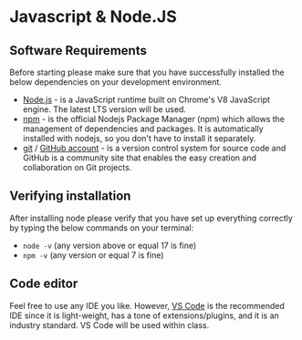 # Javascript & Node.JS

## Software Requirements

Before starting please make sure that you have successfully installed the below dependencies on your development environment.

- [Node.js](https://nodejs.org/en/) - is a JavaScript runtime built on Chrome's V8 JavaScript engine. The latest LTS version will be used.
- [npm](https://www.npmjs.com/) - is the official Nodejs Package Manager (npm) which allows the management of dependencies and packages. It is automatically installed with nodejs, so you don't have to install it separately.
- [git](https://git-scm.com/) / [GitHub account](https://github.com/) - is a version control system for source code and GitHub is a community site that enables the easy creation and collaboration on Git projects.

## Verifying installation

After installing node please verify that you have set up everything correctly by typing the below commands on your terminal:

- `node -v` (any version above or equal 17 is fine)
- `npm -v` (any version or equal 7 is fine)

## Code editor 

Feel free to use any IDE you like. However, [VS Code](https://code.visualstudio.com/) is the recommended IDE since it is light-weight, has a tone of extensions/plugins, and it is an industry standard. 
VS Code will be used within class.
